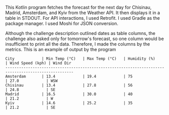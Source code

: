This Kotlin program fetches the forecast for the next day for Chisinau, Madrid, Amsterdam, and Kyiv from the Weather API. It then displays it in a table in STDOUT. For API interactions, I used Retrofit. I used Gradle as the package manager. I used Moshi for JSON conversion. 

Although the challenge description outlined dates as table columns, the challenge also asked only for tomorrow's forecast, so one column would be insufficient to print all the data. Therefore, I made the columns by the metrics. This is an example of output by the program

```
City            | Min Temp (°C)   | Max Temp (°C)   | Humidity (%)    | Wind Speed (kph) | Wind Dir       
----------------------------------------------------------------------------------------------------
Amsterdam       | 13.4            | 19.4            | 75              | 27.0            | WSW            
Chisinau        | 13.4            | 27.8            | 56              | 24.8            | SE             
Madrid          | 16.5            | 30.0            | 40              | 21.2            | W              
Kyiv            | 14.6            | 25.2            | 35              | 21.2            | SE
```         
